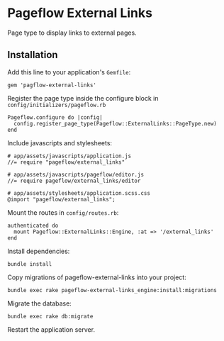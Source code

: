 # Pageflow External Links

Page type to display links to external pages.

## Installation

Add this line to your application's `Gemfile`:

    gem 'pagflow-external-links'

Register the page type inside the configure block in `config/initializers/pageflow.rb`

    Pageflow.configure do |config|
      config.register_page_type(Pageflow::ExternalLinks::PageType.new)
    end

Include javascripts and stylesheets:

    # app/assets/javascripts/application.js
    //= require "pageflow/external_links"

    # app/assets/javascripts/pageflow/editor.js
    //= require pageflow/external_links/editor

    # app/assets/stylesheets/application.scss.css
    @import "pageflow/external_links";

Mount the routes in `config/routes.rb`:

    authenticated do
      mount Pageflow::ExternalLinks::Engine, :at => '/external_links'
    end

Install dependencies:

    bundle install

Copy migrations of pageflow-external-links into your project:

    bundle exec rake pageflow-external-links_engine:install:migrations

Migrate the database:

    bundle exec rake db:migrate

Restart the application server.
